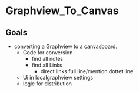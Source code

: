 # Graphview_To_Canvas
## Goals
- converting a Graphview to a canvasboard.
  - Code for conversion
    - find all notes
    - find all Links
      - direct links full line/mention dottet line
  - Ui in localgraphview settings
  - logic for distribution
